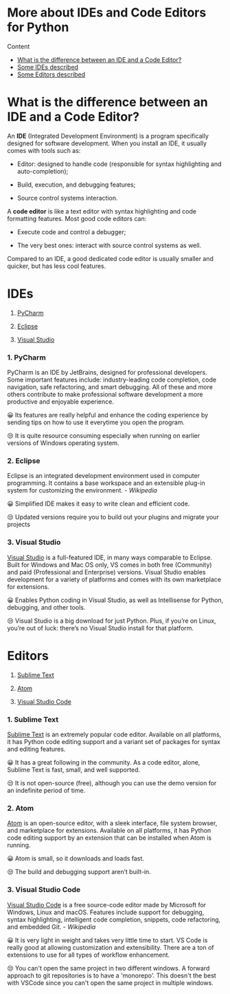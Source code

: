# More about IDEs and Code Editors for Python

Content
- [What is the difference between an IDE and a Code Editor?](https://github.com/laviniaflorentina/Tutorials/blob/master/Python/more_about_IDEs_Editors.md#what-is-the-difference-between-an-ide-and-a-code-editor)
- [Some IDEs described](https://github.com/laviniaflorentina/Tutorials/blob/master/Python/more_about_IDEs_Editors.md#ides)
- [Some Editors described](https://github.com/laviniaflorentina/Tutorials/blob/master/Python/more_about_IDEs_Editors.md#editors)

# What is the difference between an IDE and a Code Editor?

An **IDE** (Integrated Development Environment) is a program specifically designed for software development. When you install an IDE, it usually comes with tools such as:

- Editor: designed to handle code (responsible for syntax highlighting and auto-completion);

- Build, execution, and debugging features;

- Source control systems interaction.

A **code editor** is like a text editor with syntax highlighting and code formatting features. Most good code editors can:

- Execute code and control a debugger;

- The very best ones: interact with source control systems as well. 

Compared to an IDE, a good dedicated code editor is usually smaller and quicker, but has less cool features.

# IDEs

1. [PyCharm](https://github.com/laviniaflorentina/Tutorials/blob/master/Python/more_about_IDEs_Editors.md#1-pycharm) 

2. [Eclipse](https://github.com/laviniaflorentina/Tutorials/blob/master/Python/more_about_IDEs_Editors.md#2-eclipse)

3. [Visual Studio](https://github.com/laviniaflorentina/Tutorials/blob/master/Python/more_about_IDEs_Editors.md#3-visual-studio)


### 1. PyCharm
PyCharm is an IDE by JetBrains, designed for professional developers. Some important features include: industry-leading code completion, code navigation, safe refactoring, and smart debugging. All of these and more others contribute to make professional software development a more productive and enjoyable experience. 

:grinning: Its features are really helpful and enhance the coding experience by sending tips on how to use it everytime you open the program.

:unamused: It is quite resource consuming especially when running on earlier versions of Windows operating system.

### 2. Eclipse

Eclipse is an integrated development environment used in computer programming. It contains a base workspace and an extensible plug-in system for customizing the environment. - _Wikipedia_

:grinning: Simplified IDE makes it easy to write clean and efficient code.

:unamused: Updated versions require you to build out your plugins and migrate your projects

### 3. Visual Studio

[Visual Studio](https://www.visualstudio.com/vs/) is a full-featured IDE, in many ways comparable to Eclipse. Built for Windows and Mac OS only, VS comes in both free (Community) and paid (Professional and Enterprise) versions. Visual Studio enables development for a variety of platforms and comes with its own marketplace for extensions.

:grinning: Enables Python coding in Visual Studio, as well as Intellisense for Python, debugging, and other tools.

:unamused: Visual Studio is a big download for just Python. Plus, if you’re on Linux, you’re out of luck: there’s no Visual Studio install for that platform.

# Editors

1. [Sublime Text](https://github.com/laviniaflorentina/Tutorials/blob/master/Python/more_about_IDEs_Editors.md#1-sublime-text) 

2. [Atom](https://github.com/laviniaflorentina/Tutorials/blob/master/Python/more_about_IDEs_Editors.md#2-atom)

3. [Visual Studio Code](https://github.com/laviniaflorentina/Tutorials/blob/master/Python/more_about_IDEs_Editors.md#3-visual-studio-code)

### 1. Sublime Text

[Sublime Text](http://www.sublimetext.com) is an extremely popular code editor. Available on all platforms, it has Python code editing support and a variant set of packages for syntax and editing features.

:grinning: It has a great following in the community. As a code editor, alone, Sublime Text is fast, small, and well supported.

:unamused: It is not open-source (free), although you can use the demo version for an indefinite period of time. 

### 2. Atom

[Atom](https://atom.io/) is an open-source editor, with a sleek interface, file system browser, and marketplace for extensions. Available on all platforms, it has Python code editing support by an extension that can be installed when Atom is running.

:grinning: Atom is small, so it downloads and loads fast.

:unamused: The build and debugging support aren’t built-in. 

### 3. Visual Studio Code

[Visual Studio Code](https://code.visualstudio.com/docs) is a free source-code editor made by Microsoft for Windows, Linux and macOS. Features include support for debugging, syntax highlighting, intelligent code completion, snippets, code refactoring, and embedded Git. - _Wikipedia_

:grinning: It is very light in weight and takes very little time to start. VS Code is really good at allowing customization and extensibility. There are a ton of extensions to use for all types of workflow enhancement. 

:unamused: You can't open the same project in two different windows. A forward approach to git repositories is to have a 'monorepo'. This doesn't the best with VSCode since you can't open the same project in multiple windows. 
